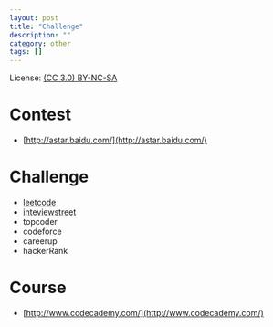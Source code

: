 ```yaml
---
layout: post
title: "Challenge"
description: ""
category: other
tags: []
---
```


License: [(CC 3.0) BY-NC-SA](http://creativecommons.org/licenses/by-nc-sa/3.0/)

# Contest
* [http://astar.baidu.com/](http://astar.baidu.com/)

# Challenge
* [leetcode](http://leetcode.com/)
* [inteviewstreet](https://www.interviewstreet.com/challenges/)
* topcoder
* codeforce
* careerup
* hackerRank

# Course
* [http://www.codecademy.com/](http://www.codecademy.com/)

